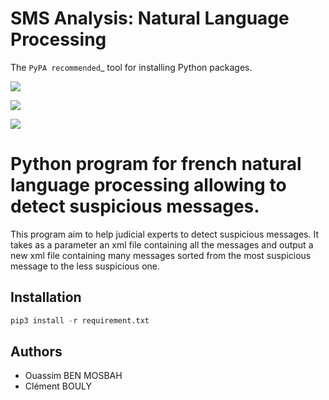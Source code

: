 SMS Analysis: Natural Language Processing
=========================================

The `PyPA recommended`_ tool for installing Python packages.

[![](https://img.shields.io/pypi/v/pip.svg)](https://pypi.python.org/pypi/pip)

[![](https://img.shields.io/github/license/ouassimBenMosbah/sms_analysis.svg)](https://github.com/ouassimBenMosbah/sms_analysis/blob/master/LICENSE)

[![](https://img.shields.io/badge/pyhon-3.3%2C%203.4%2C%203.5%2C%203.6-blue.svg)](https://github.com/ouassimBenMosbah/sms_analysis)

# Python program for french natural language processing allowing to detect suspicious messages.

This program aim to help judicial experts to detect suspicious messages. It takes as a parameter an xml file containing all the messages and output a new xml file containing many messages sorted from the most suspicious message to the less suspicious one.

## Installation

```python
pip3 install -r requirement.txt
```
## Authors

- Ouassim BEN MOSBAH
- Clément BOULY


